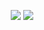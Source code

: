 <!---
- 👋 Hi, I’m @HasarinduPerera
- 👀 I’m interested in ...
- 🌱 I’m currently learning ...
- 💞️ I’m looking to collaborate on ...
- 📫 How to reach me ...
--->

<p align="center">
  <img src="https://github-readme-stats.vercel.app/api?username=hasarinduperera&show_icons=true&theme=github_dark&hide_border=true" />
  <img src="https://github-readme-streak-stats.herokuapp.com/?user=hasarinduperera&theme=github-dark-blue&hide_border=true" />
</p>
 
 
<!---
HasarinduPerera/HasarinduPerera is a ✨ special ✨ repository because its `README.md` (this file) appears on your GitHub profile.
You can click the Preview link to take a look at your changes.
--->
